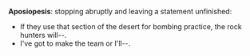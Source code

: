 **Aposiopesis**: stopping abruptly and leaving a statement unfinished:

 - If they use that section of the desert for bombing practice, the rock hunters will--.
 - I've got to make the team or I'll--.